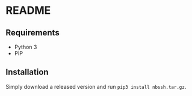 # README

## Requirements

- Python 3
- PIP

## Installation

Simply download a released version and run `pip3 install nbssh.tar.gz`.